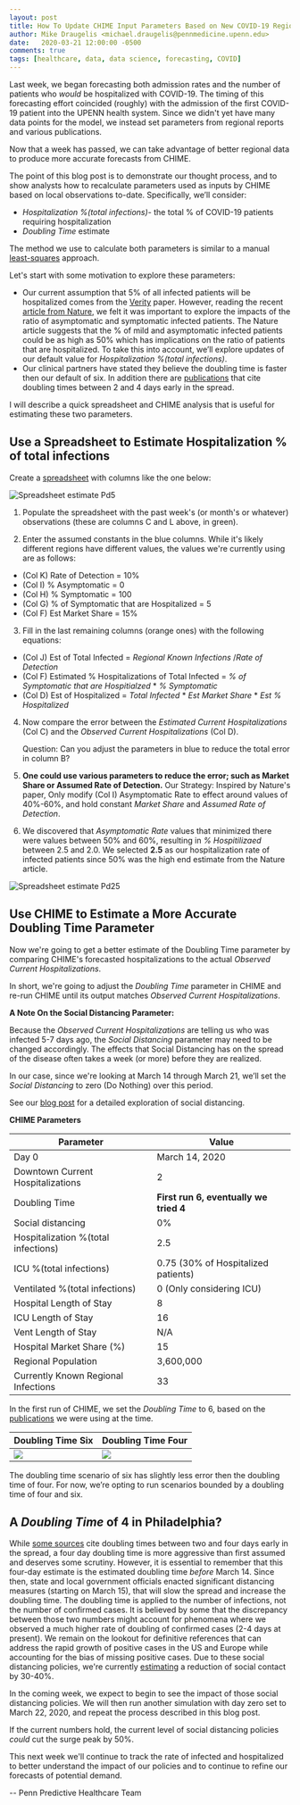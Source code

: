 ```yaml
---
layout: post
title: How To Update CHIME Input Parameters Based on New COVID-19 Regional Observations
author: Mike Draugelis <michael.draugelis@pennmedicine.upenn.edu>
date:   2020-03-21 12:00:00 -0500
comments: true
tags: [healthcare, data, data science, forecasting, COVID]
---
```


Last week, we began forecasting both admission rates and the number of patients who *would* be hospitalized with COVID-19.  The timing of this forecasting effort coincided (roughly) with the admission of the first COVID-19 patient into the UPENN health system.  Since we didn't yet have many data points for the model, we instead set parameters from regional reports and various publications.  

Now that a week has passed, we can take advantage of better regional data to produce more accurate forecasts from CHIME.

The point of this blog post is to demonstrate our thought process, and to show analysts how to recalculate parameters used as inputs by CHIME based on local observations to-date. Specifically, we’ll consider: 

 -  _Hospitalization %(total infections)_- the total % of COVID-19 patients requiring hospitalization
 - _Doubling Time_ estimate

The method we use to calculate both parameters is similar to a manual [least-squares](https://en.wikipedia.org/wiki/Least_squares) approach. 

Let's start with some motivation to explore these parameters:
* Our current assumption that 5% of all infected patients will be hospitalized comes from the [Verity](https://www.medrxiv.org/content/10.1101/2020.03.09.20033357v1.full.pdf) paper.  However, reading the recent [article from Nature](https://www.nature.com/articles/d41586-020-00822-x), we felt it was important to explore the impacts of the ratio of asymptomatic and symptomatic infected patients.  The Nature article suggests that the % of mild and asymptomatic infected patients could be as high as 50% which has implications on the ratio of patients that are hospitalized.  To take this into account, we’ll explore updates of our default value  for _Hospitalization %(total infections)_.
* Our clinical partners have stated they believe the doubling time is faster then our default of six. In addition there are [publications](https://arxiv.org/pdf/2003.06418.pdf) that cite doubling times between 2 and 4 days early in the spread.

I will describe a quick spreadsheet and CHIME analysis that is useful for estimating these two parameters.

Use a Spreadsheet to Estimate Hospitalization % of total infections
--------
Create a [spreadsheet](https://docs.google.com/spreadsheets/d/1GZpXQbm4gi5YZKI3-p7lvlJ1JcBIwyPPyUm1dJKuIE4/edit?usp=sharing) with columns like the one below:

![Spreadsheet estimate Pd5](https://i.ibb.co/RvLxgd4/spreadsheet-hop5.png)


1) Populate the spreadsheet with the past week's (or month's or whatever) observations (these are columns C and L above, in green).

2) Enter the assumed constants in the blue columns.  While it's likely different regions have different values, the values we're currently using are as follows: 
* (Col K) Rate of Detection = 10%
* (Col I) % Asymptomatic = 0
* (Col H) % Symptomatic = 100
* (Col G) % of Symptomatic that are Hospitalized = 5
* (Col F) Est Market Share = 15%

3) Fill in the last remaining columns (orange ones) with the following equations: 
* (Col J) Est of Total Infected = _Regional Known Infections_ /_Rate of Detection_
* (Col F) Estimated % Hospitalizations of Total Infected = _% of Symptomatic that are Hospitialzed_ * _% Symptomatic_
* (Col D) Est of Hospitalized = _Total Infected_ * _Est Market Share_ * _Est % Hospitalized_

4) Now compare the error between the _Estimated Current Hospitalizations_ (Col C) and the _Observed Current Hospitalizations_ (Col D). 

    Question: Can you adjust the parameters in blue to reduce the total error in column B?

5)  **One could use various parameters to reduce the error; such as Market Share or Assumed Rate of Detection.** Our Strategy:  Inspired by Nature's paper, Only modify (Col I) Asymptomatic Rate to effect around values of 40%-60%, and hold constant _Market Share_ and _Assumed Rate of Detection_.

6) We discovered that _Asymptomatic Rate_ values that minimized there were values between 50% and 60%, resulting in _% Hospitilizaed_ between 2.5 and  2.0.  We selected **2.5** as our hospitalization rate of infected patients since 50% was the high end estimate from the Nature article.

![Spreadsheet estimate Pd25](https://i.ibb.co/VYcDD8f/spreadsheet-hosp2-5.png)


Use CHIME to Estimate a More Accurate Doubling Time Parameter
-------

Now we're going to get a better estimate of the Doubling Time parameter by comparing CHIME's forecasted hospitalizations to the actual  _Observed Current Hospitalizations_.

In short, we're going to adjust the _Doubling Time_ parameter in CHIME and re-run CHIME until its output matches _Observed Current Hospitalizations_.

**A Note On the Social Distancing Parameter:**

Because the _Observed Current Hospitalizations_ are telling us who was infected 5-7 days ago, the _Social Distancing_ parameter may need to be changed accordingly.  The effects that Social Distancing has on the spread of the disease often takes a week (or more) before they are realized.

In our case, since we're looking at March 14 through March 21, we’ll set the _Social Distancing_ to zero (Do Nothing) over this period.  

See our [blog post](http://predictivehealthcare.pennmedicine.org/2020/03/18/compare-chime.html) for a detailed exploration of social distancing.

**CHIME Parameters**

| Parameter | Value  |
|--|--|
| Day 0 | March 14, 2020 |
| Downtown Current Hospitalizations | 2 |
| Doubling Time | **First run 6, eventually we tried 4** |
| Social distancing | 0% |
| Hospitalization %(total infections) | 2.5 |
| ICU %(total infections) | 0.75 (30% of Hospitalized patients) |
| Ventilated %(total infections) | 0 (Only considering ICU)|
| Hospital Length of Stay | 8 |
| ICU Length of Stay| 16 |
| Vent Length of Stay | N/A |
| Hospital Market Share (%)| 15 |
| Regional Population | 3,600,000 |
| Currently Known Regional Infections | 33 |


In the first run of CHIME, we set the _Doubling Time_ to 6, based on the [publications](https://www.ncbi.nlm.nih.gov/pubmed/32007643) we were using at the time.  

| Doubling Time Six | Doubling Time Four  | 
|--|--|
| ![](https://i.ibb.co/rmxgwqw/doubling6.png) | ![](https://i.ibb.co/BcwKhms/doubling4.png) |
The doubling time scenario of six has slightly less error then the doubling time of four. For now, we’re opting to run scenarios bounded by a doubling time of four and six.

A _Doubling Time_ of 4 in Philadelphia?
--------
While [some sources](https://arxiv.org/pdf/2003.06418.pdf) cite doubling times between two and four days early in the spread, a four day doubling time is more aggressive than first assumed and deserves some scrutiny. However, it is essential to remember that this four-day estimate is the estimated doubling time *before* March 14.  Since then, state and local government officials enacted significant distancing measures (starting on March 15), that will slow the spread and increase the doubling time.
The doubling time is applied to the number of infections, not the number of confirmed cases. It is believed by some that the discrepancy between those two numbers might account for phenomena where we observed a much higher rate of doubling of confirmed cases (2-4 days at present). We remain on the lookout for definitive references that can address the rapid growth of positive cases in the US and Europe while accounting for the bias of missing positive cases.
Due to these social distancing policies, we're currently [estimating](http://predictivehealthcare.pennmedicine.org/2020/03/18/compare-chime.html) a reduction of social contact by 30-40%.  

In the coming week, we expect to begin to see the impact of those social distancing policies.  We will then run another simulation with day zero set to March 22, 2020, and repeat the process described in this blog post.

If the current numbers hold, the current level of social distancing policies _could_ cut the surge peak by 50%.

This next week we'll continue to track the rate of infected and hospitalized to better understand the impact of our policies and to continue to refine our forecasts of potential demand.

-- Penn Predictive Healthcare Team


